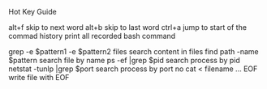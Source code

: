Hot Key Guide


alt+f                       skip to next word
alt+b                       skip to last word
ctrl+a                      jump to start of the commad
history                     print all recorded bash command 



grep -e $pattern1 -e $pattern2 files          search content in files
find path -name $pattern                      search file by name
ps -ef |grep $pid                             search process by pid
netstat -tunlp |grep $port                    search process by port no
cat <<EOF > filename ... EOF                  write file with EOF
                            
